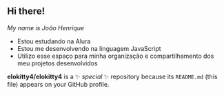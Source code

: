 ## Hi there! 
 _My name is João Henrique_ 
-  Estou estudando na Alura
-  Estou me desenvolvendo na linguagem JavaScript
-  Utilizo esse espaço para minha organização e compartilhamento dos meu projetos desenvolvidos
  
**elokitty4/elokitty4** is a ✨ _special_ ✨ repository because its `README.md` (this file) appears on your GitHub profile.

